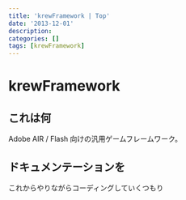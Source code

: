 ```yaml
---
title: 'krewFramework | Top'
date: '2013-12-01'
description:
categories: []
tags: [krewFramework]
---
```


# krewFramework

## これは何

Adobe AIR / Flash 向けの汎用ゲームフレームワーク。

## ドキュメンテーションを

これからやりながらコーディングしていくつもり

<br/><br/><br/><br/><br/><br/><br/><br/><br/><br/><br/><br/><br/><br/>

